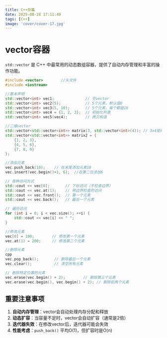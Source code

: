 ```yaml
---
title: C++杂篇
date: 2025-08-28 17:11:49
tags: [C++]
image: 'cover/cover-17.jpg'
---
```


# vector容器

`std::vector` 是 C++ 中最常用的动态数组容器，提供了自动内存管理和丰富的操作功能。

```c++
#include <vector>        //头文件
#include <iostream>

//基本声明
std::vector<int> vec1;              // 空vector
std::vector<int> vec2(5);           // 5个元素，默认值0
std::vector<int> vec3(5, 10);       // 5个元素，每个都是10
std::vector<int> vec4 = {1, 2, 3};  // 初始化列表
std::vector<int> vec5(vec4);        // 拷贝构造

//二维vector
std::vector<std::vector<int>> matrix(3, std::vector<int>(4)); // 3x4矩阵
std::vector<std::vector<int>> matrix2 = {
    {1, 2, 3},
    {4, 5, 6},
    {7, 8, 9}
};

//添加元素
vec.push_back(10);    // 在末尾添加元素10
vec.insert(vec.begin()+1, 6);  //在第二位添加6

// 各种访问方式
std::cout << vec[0];       // 下标访问（不检查边界）
std::cout << vec.at(1);    // 带边界检查的访问
std::cout << vec.front();  // 第一个元素
std::cout << vec.back();   // 最后一个元素

// 遍历访问
for (int i = 0; i < vec.size(); ++i) {
    std::cout << vec[i] << " ";
}

//修改元素
vec[0] = 100;        // 修改第一个元素
vec.at(1) = 200;     // 修改第二个元素

//删除元素
cpp
vec.pop_back();       // 删除最后一个元素
vec.clear();          // 清空所有元素

// 删除特定位置的元素
vec.erase(vec.begin() + 2);        // 删除第三个元素
vec.erase(vec.begin(), vec.begin() + 2); // 删除前两个元素
```

## 重要注意事项

1. **自动内存管理**：vector会自动处理内存分配和释放
2. **动态扩容**：当容量不足时，vector会自动扩容（通常是2倍）
3. **迭代器失效**：在修改vector后，迭代器可能会失效
4. **性能考虑**：`push_back()` 平均O(1)，但扩容时是O(n)
